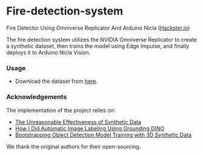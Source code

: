 
# Fire-detection-system

Fire Detector Using Omniverse Replicator And Arduino Nicla ([Hackster.io](https://www.hackster.io/shahizat/fire-detector-using-omniverse-replicator-and-arduino-nicla-1966aa))

The fire detection system utilizes the NVIDIA Omniverse Replicator to create a synthetic dataset, then trains the model using Edge Impulse, and finally deploys it to Arduino Nicla Vision.

### Usage
* Download the dataset from  [here](https://drive.google.com/file/d/1UlHIFFVT-21cCprjVDTyuMvtNZRcX2ds/view?usp=sharing).


### Acknowledgements
The implementation of the project relies on:
* [The Unreasonable Effectiveness of Synthetic Data](https://www.hackster.io/gigwegbe/the-unreasonable-effectiveness-of-synthetic-data-6be0a2)
* [How I Did Automatic Image Labeling Using Grounding DINO](https://github.com/shahizat/Fire-detection-system/tree/main)
* [Bootstrapping Object Detection Model Training with 3D Synthetic Data](https://developer.nvidia.com/blog/bootstrapping-object-detection-model-training-with-3d-synthetic-data/)

We thank the original authors for their open-sourcing.


